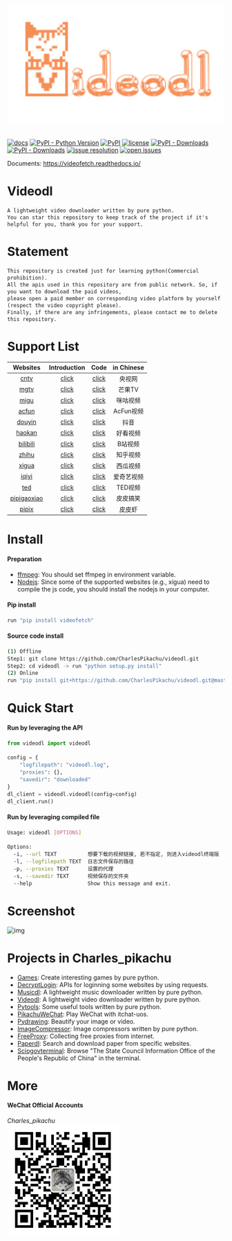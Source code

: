 <div align="center">
  <img src="./docs/logo.png" width="600"/>
</div>
<br />

[![docs](https://img.shields.io/badge/docs-latest-blue)](https://videofetch.readthedocs.io/)
[![PyPI - Python Version](https://img.shields.io/pypi/pyversions/videofetch)](https://pypi.org/project/videofetch/)
[![PyPI](https://img.shields.io/pypi/v/videofetch)](https://pypi.org/project/videofetch)
[![license](https://img.shields.io/github/license/CharlesPikachu/videodl.svg)](https://github.com/CharlesPikachu/videodl/blob/master/LICENSE)
[![PyPI - Downloads](https://pepy.tech/badge/videofetch)](https://pypi.org/project/videofetch/)
[![PyPI - Downloads](https://img.shields.io/pypi/dm/videofetch?style=flat-square)](https://pypi.org/project/videofetch/)
[![issue resolution](https://isitmaintained.com/badge/resolution/CharlesPikachu/videodl.svg)](https://github.com/CharlesPikachu/videodl/issues)
[![open issues](https://isitmaintained.com/badge/open/CharlesPikachu/videodl.svg)](https://github.com/CharlesPikachu/videodl/issues)

Documents: https://videofetch.readthedocs.io/


# Videodl
```
A lightweight video downloader written by pure python.
You can star this repository to keep track of the project if it's helpful for you, thank you for your support.
```


# Statement
```
This repository is created just for learning python(Commercial prohibition).
All the apis used in this repository are from public network. So, if you want to download the paid videos, 
please open a paid member on corresponding video platform by yourself (respect the video copyright please).
Finally, if there are any infringements, please contact me to delete this repository.
```


# Support List
| Websites                                                   | Introduction                                               | Code                                                   |  in Chinese   |
| :----:                                                     | :----:                                                     | :----:                                                 |  :----:       |
| [cntv](https://v.cctv.com/)                                | [click](https://mp.weixin.qq.com/s/xjl7SLEOlEbYu3d8RHZaGQ) | [click](./videodl/modules/sources/cntv.py)             |  央视网       |
| [mgtv](https://www.mgtv.com/)                              | [click](https://mp.weixin.qq.com/s/H4w-wjMqi44uNTynGfkKvw) | [click](./videodl/modules/sources/mgtv.py)             |  芒果TV       |
| [migu](https://www.migu.cn/video.html)                     | [click](https://mp.weixin.qq.com/s/H4w-wjMqi44uNTynGfkKvw) | [click](./videodl/modules/sources/migu.py)             |  咪咕视频     |
| [acfun](https://www.acfun.cn/)                             | [click](https://mp.weixin.qq.com/s/H4w-wjMqi44uNTynGfkKvw) | [click](./videodl/modules/sources/acfun.py)            |  AcFun视频    |
| [douyin](https://www.douyin.com/)                          | [click](https://mp.weixin.qq.com/s/7N4pt1kLnVEJlve75zpdwA) | [click](./videodl/modules/sources/douyin.py)           |  抖音         |
| [haokan](https://haokan.baidu.com/)                        | [click](https://mp.weixin.qq.com/s/H4w-wjMqi44uNTynGfkKvw) | [click](./videodl/modules/sources/haokan.py)           |  好看视频     |
| [bilibili](https://www.bilibili.com/)                      | [click](https://mp.weixin.qq.com/s/yNUhMlRs5N4iUfpmo2LXMA) | [click](./videodl/modules/sources/bilibili.py)         |  B站视频      |
| [zhihu](https://www.zhihu.com/)                            | [click](https://mp.weixin.qq.com/s/yNUhMlRs5N4iUfpmo2LXMA) | [click](./videodl/modules/sources/zhihu.py)            |  知乎视频     |
| [xigua](https://www.ixigua.com/?wid_try=1)                 | [click](https://mp.weixin.qq.com/s/yNUhMlRs5N4iUfpmo2LXMA) | [click](./videodl/modules/sources/xigua.py)            |  西瓜视频     |
| [iqiyi](https://www.iqiyi.com/)                            | [click](https://mp.weixin.qq.com/s/yNUhMlRs5N4iUfpmo2LXMA) | [click](./videodl/modules/sources/iqiyi.py)            |  爱奇艺视频   |
| [ted](https://www.ted.com/)                                | [click]()                                                  | [click](./videodl/modules/sources/ted.py)              |  TED视频      |
| [pipigaoxiao](https://h5.ippzone.com/pp/post/78266943052)  | [click]()                                                  | [click](./videodl/modules/sources/pipigaoxiao.py)      |  皮皮搞笑     |
| [pipix](https://www.pipix.com/)                            | [click]()                                                  | [click](./videodl/modules/sources/pipix.py)            |  皮皮虾       |


# Install

#### Preparation
- [ffmpeg](https://ffmpeg.org/): You should set ffmpeg in environment variable.
- [Nodejs](https://nodejs.org/en/): Since some of the supported websites (e.g., xigua) need to compile the js code, you should install the nodejs in your computer.

#### Pip install
```sh
run "pip install videofetch"
```

#### Source code install
```sh
(1) Offline
Step1: git clone https://github.com/CharlesPikachu/videodl.git
Step2: cd videodl -> run "python setup.py install"
(2) Online
run "pip install git+https://github.com/CharlesPikachu/videodl.git@master"
```


# Quick Start

#### Run by leveraging the API

```python
from videodl import videodl

config = {
    "logfilepath": "videodl.log",
    "proxies": {},
    "savedir": "downloaded"
}
dl_client = videodl.videodl(config=config)
dl_client.run()
```

#### Run by leveraging compiled file

```sh
Usage: videodl [OPTIONS]

Options:
  -i, --url TEXT          想要下载的视频链接, 若不指定, 则进入videodl终端版
  -l, --logfilepath TEXT  日志文件保存的路径
  -p, --proxies TEXT      设置的代理
  -s, --savedir TEXT      视频保存的文件夹
  --help                  Show this message and exit.
```


# Screenshot
![img](./docs/screenshot.gif)


# Projects in Charles_pikachu
- [Games](https://github.com/CharlesPikachu/Games): Create interesting games by pure python.
- [DecryptLogin](https://github.com/CharlesPikachu/DecryptLogin): APIs for loginning some websites by using requests.
- [Musicdl](https://github.com/CharlesPikachu/musicdl): A lightweight music downloader written by pure python.
- [Videodl](https://github.com/CharlesPikachu/videodl): A lightweight video downloader written by pure python.
- [Pytools](https://github.com/CharlesPikachu/pytools): Some useful tools written by pure python.
- [PikachuWeChat](https://github.com/CharlesPikachu/pikachuwechat): Play WeChat with itchat-uos.
- [Pydrawing](https://github.com/CharlesPikachu/pydrawing): Beautify your image or video.
- [ImageCompressor](https://github.com/CharlesPikachu/imagecompressor): Image compressors written by pure python.
- [FreeProxy](https://github.com/CharlesPikachu/freeproxy): Collecting free proxies from internet.
- [Paperdl](https://github.com/CharlesPikachu/paperdl): Search and download paper from specific websites.
- [Sciogovterminal](https://github.com/CharlesPikachu/sciogovterminal): Browse "The State Council Information Office of the People's Republic of China" in the terminal.


# More
#### WeChat Official Accounts
*Charles_pikachu*  
![img](./docs/pikachu.jpg)